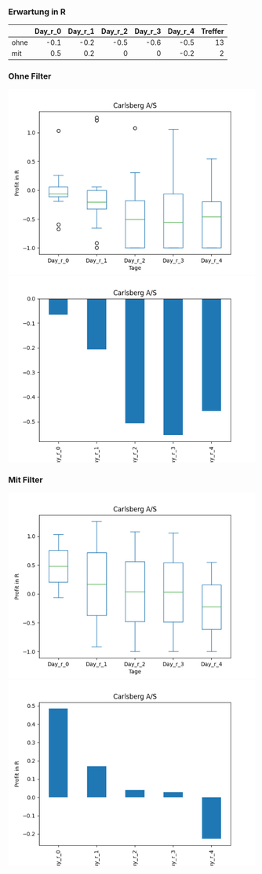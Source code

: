 ### Erwartung in R
|      |   Day_r_0 |   Day_r_1 |   Day_r_2 |   Day_r_3 |   Day_r_4 |   Treffer |
|:-----|----------:|----------:|----------:|----------:|----------:|----------:|
| ohne |      -0.1 |      -0.2 |      -0.5 |      -0.6 |      -0.5 |        13 |
| mit  |       0.5 |       0.2 |       0   |       0   |      -0.2 |         2 |

### Ohne Filter
![image info](./data/CABGY_box_all.png)
![image info](./data/CABGY_median_all.png)

### Mit Filter
![image info](./data/CABGY_box_filtered.png)
![image info](./data/CABGY_median_filtered.png)